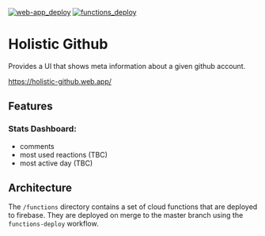 [![web-app_deploy](https://github.com/holistic-web/holistic-github/actions/workflows/web-app_deploy.yml/badge.svg)](https://github.com/holistic-web/holistic-github/actions/workflows/web-app_deploy.yml) [![functions_deploy](https://github.com/holistic-web/holistic-github/actions/workflows/functions_deploy.yml/badge.svg)](https://github.com/holistic-web/holistic-github/actions/workflows/functions_deploy.yml)
# Holistic Github
Provides a UI that shows meta information about a given github account.

https://holistic-github.web.app/

## Features
### Stats Dashboard:
- comments
- most used reactions (TBC)
- most active day (TBC)

## Architecture
The `/functions` directory contains a set of cloud functions that are deployed to firebase. They are deployed on merge to the master branch using the `functions-deploy` workflow.

